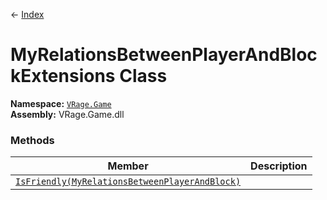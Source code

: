 ← [Index](ApiIndex)
# MyRelationsBetweenPlayerAndBlockExtensions Class
**Namespace:** [`VRage.Game`](VRage.Game)  
**Assembly:** VRage.Game.dll  
### Methods
|Member|Description|
|---|---|
|[`IsFriendly(MyRelationsBetweenPlayerAndBlock)`](VRage.Game.IsFriendly)||
